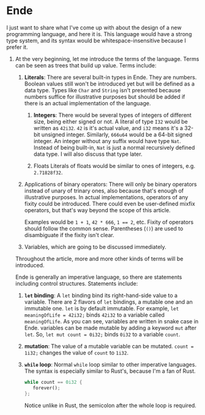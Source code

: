# Ende

I just want to share what I've come up with about the design of a new programming language, and here it is.
This language would have a strong type system, and its syntax would be whitespace-insensitive because I prefer it.

1. At the very beginning, let me introduce the terms of the language.
   Terms can be seen as trees that build up value.
   Terms include:

   1. **Literals**:
      There are several built-in types in Ende.
      They are numbers.
      Boolean values still won't be introduced yet but will be defined as a data type.
      Types like `Char` and `String` isn't presented because numbers suffice for illustrative purposes but should be added if there is an actual implementation of the language.

      1. **Integers**:
         There would be several types of integers of different size, being either signed or not.
         A literal of type `I32` would be written as `42i32`.
         `42` is it's actual value, and `i32` means it's a 32-bit unsigned integer.
         Similarly, `666u64` would be a 64-bit signed integer.
         An integer without any suffix would have type `Nat`.
         Instead of being built-in, `Nat` is just a normal recursively defined data type.
         I will also discuss that type later.
      
      2. Floats
         Literals of floats would be similar to ones of integers, e.g. `2.71828f32`.

   2. Applications of binary operators:
      There will only be binary operators instead of unary of trinary ones, also because that's enough of illustrative purposes.
      In actual implementations, operators of any fixity could be introduced.
      There could even be user-defined mixfix operators, but that's way beyond the scope of this article.
      
      Examples would be `1 + 1`, `42 * 666`, `1 == 2`, etc.
      Fixity of operators should follow the common sense.
      Parentheses (`()`) are used to disambiguate if the fixity isn't clear.

   3. Variables, which are going to be discussed immediately.

   Throughout the article, more and more other kinds of terms will be introduced.
   
   Ende is generally an imperative language, so there are statements including control structures.
   Statements include:

   1. **`let` binding**:
      A `let` binding bind its right-hand-side value to a variable.
      There are 2 flavors of `let` bindings, a mutable one and an immutable one.
      `let` is by default immutable.
      For example, `let meaningOfLife = 42i32;` binds `42i32` to a variable called `meaningOfLife`.
      As you can see, variables are written in snake case in Ende.
      variables can be made mutable by adding a keyword `mut` after `let`.
      So, `let mut count = 0i32;` binds `0i32` to a variable `count`.

   2. **mutation**:
      The value of a mutable variable can be mutated.
      `count = 1i32;` changes the value of `count` to `1i32`.

   3. **`while` loop**:
      Normal `while` loop similar to other imperative languages.
      The syntax is especially similar to Rust's, because I'm a fan of Rust.

      ```rust
      while count == 0i32 {
         forever();
      };
      ```
      
      Notice unlike in Rust, the semicolon after the whole loop is required.
